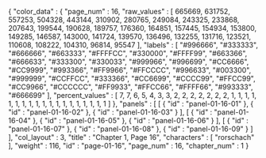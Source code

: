 {
  "color_data" : {
    "page_num" : 16,
    "raw_values" : [
      665669,
      631752,
      557253,
      504328,
      443144,
      310902,
      280765,
      249084,
      243325,
      233868,
      207643,
      199544,
      190628,
      189757,
      176360,
      164851,
      157445,
      154934,
      153800,
      149285,
      146587,
      143000,
      141724,
      139570,
      136496,
      132255,
      131716,
      123521,
      110608,
      108222,
      104310,
      96814,
      95547
    ],
    "labels" : [
      "#996666",
      "#333333",
      "#666666",
      "#663333",
      "#FFFFCC",
      "#330000",
      "#FFFF99",
      "#663366",
      "#666633",
      "#333300",
      "#330033",
      "#999966",
      "#996699",
      "#CC6666",
      "#CC9999",
      "#993366",
      "#FF9966",
      "#FFCCCC",
      "#996633",
      "#003300",
      "#999999",
      "#CCFFCC",
      "#333366",
      "#CC6699",
      "#CCCC99",
      "#FFCC99",
      "#CC9966",
      "#CCCCCC",
      "#FF9933",
      "#FFCC66",
      "#FFFF66",
      "#993333",
      "#666699"
    ],
    "percent_values" : [
      7,
      7,
      6,
      5,
      4,
      3,
      3,
      2,
      2,
      2,
      2,
      2,
      2,
      2,
      1,
      1,
      1,
      1,
      1,
      1,
      1,
      1,
      1,
      1,
      1,
      1,
      1,
      1,
      1,
      1,
      1,
      1,
      1
    ]
  },
  "panels" : [
    [
      {
        "id" : "panel-01-16-01"
      },
      {
        "id" : "panel-01-16-02"
      },
      {
        "id" : "panel-01-16-03"
      }
    ],
    [
      {
        "id" : "panel-01-16-04"
      },
      {
        "id" : "panel-01-16-05"
      },
      {
        "id" : "panel-01-16-06"
      }
    ],
    [
      {
        "id" : "panel-01-16-07"
      },
      {
        "id" : "panel-01-16-08"
      },
      {
        "id" : "panel-01-16-09"
      }
    ]
  ],
  "col_layout" : 3,
  "title" : "Chapter 1, Page 16",
  "characters" : [
    "rorschach"
  ],
  "weight" : 116,
  "id" : "page-01-16",
  "page_num" : 16,
  "chapter_num" : 1
}
